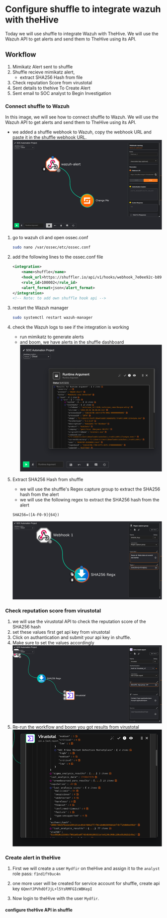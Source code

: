 # Configure shuffle to integrate wazuh with theHive

Today we will use shuffle to integrate Wazuh with TheHive. We will use the Wazuh API to get alerts and send them to TheHive using its API.

## Workflow
1. Mimikatz Alert sent to shuffle
2. Shuffle recieve mimikatz alert, 
    * extract SHA256 Hash from file
3. Check reputation Score from virustotal
4. Sent details to thehive To Create Alert
5. Sent email to SOC analyst to Begin Investigation

### Connect shuffle to Wazuh
In this image, we will see how to connect shuffle to Wazuh. We will use the Wazuh API to get alerts and send them to TheHive using its API.
* we added a shuffle webhook to Wazuh, copy the webhook URL and paste it in the shuffle webhook URL.
![alt text](./shuffle%20dashboard.png)
1. go to wazuh cli and open ossec.conf
    ```bash
    sudo nano /var/ossec/etc/ossec.conf
    ```
2. add the following lines to the ossec.conf file
    ```xml
    <integration>
        <name>shuffle</name>
        <hook_url>https://shuffler.io/api/v1/hooks/webhook_7e0ee92c-b899-4c37-8c94-78b73bd8cc75 </hook_url>
        <rule_id>100002</rule_id>   
        <alert_format>json</alert_format>
    </integration>
    <!-- Note: to add own shuffle hook api -->
    ```
3. restart the Wazuh manager
    ```bash
    sudo systemctl restart wazuh-manager
    ```
4. check the Wazuh logs to see if the integration is working
    * run mimikatz to generate alerts
    * and boom, we have alerts in the shuffle dashboard
    ![alt text](./mimikatz%20alert.png)

5. Extract SHA256 Hash from shuffle
    * we will use the shuffle's Regex capture group to extract the SHA256 hash from the alert
    * we will use the following regex to extract the SHA256 hash from the alert
    ```regex
    SHA256=([A-F0-9]{64})
    ```
    ![alt text](./extract%20SHA256.png)

### Check reputation score from virustotal

1. we will use the virustotal API to check the reputation score of the SHA256 hash
2. set these values first get api key from virustotal
3. Click on authantication and submit your api key in shuffle.
4. Make sure to set the values accordingly
![alt text](./integrateVirustotal.png)
5. Re-run the workflow and boom you got results from virustotal
![alt text](./ViruslTotalResults.png) 

### Create alert in theHive
1. First we will create a user `Mydfir` on theHive and assign it to the `analyst` role pass: `f1nd1fY0uc4n`

2. one more user will be created for service account for shuffle, create api key `6QmnYJPVhdOfJjL+l5YsRMFGIcWBKepI`
3. Now login to theHive with the user `Mydfir`.

#### configure theHive API in shuffle